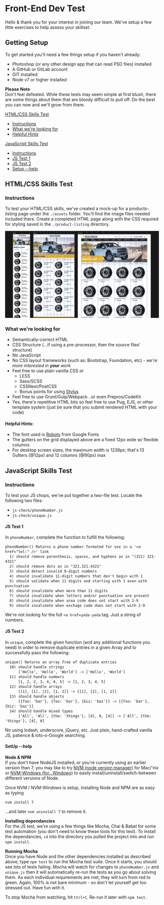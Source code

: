 # Front-End Dev Test

Hello & thank you for your interest in joining our team. We've setup a few little exercises to help assess your skillset.

## Getting Setup

To get started you'll need a few things setup if you haven't already:

- Photoshop (or any other design app that can read PSD files) installed
- A GitHub or GitLab account
- GIT installed
- Node v7 or higher installed

**Please Note** \
Don't feel defeated. While these tests may seem simple at first blush, there are some things about them that are bloody difficult to pull off. Do the best you can *now* and we'll grow from there.

[HTML/CSS Skills Test](#htmlcss-skills-test)
- [Instructions](#instructions)
- [What we're looking for](#what-were-looking-for)
- [Helpful Hints](#helpful-hints)

[JavaScript Skills Test](#javascript-skills-test)
- [Instructions](#instructions-1)
- [JS Test 1](#js-test-1)
- [JS Test 2](#js-test-2)
- [Setup --help](#setup---help)

## HTML/CSS Skills Test

### Instructions
To test your HTML/CSS skills, we've created a mock-up for a products-listing page under the `./assets` folder. You'll find the image files needed included there. Create a completed HTML page along with the CSS required for styling saved in the `./product-listing` directory.

![Mock-up Preview](./assets/Preview-with-Grid.png)

### What we're looking for
- Semantically-correct HTML
- CSS Structure (...if using a pre-processor, then the source files' structure)
- No JavaScript
- No CSS layout frameworks (such as: Bootstrap, Foundation, etc) - *we're more interested in **your** work*
- Feel free to use plain vanilla CSS or
  - LESS
  - Sass/SCSS
  - CSSNext/PostCSS
  - Bonus points for using [Stylus](http://stylus-lang.com)
- Feel free to use Grunt/Gulp/Webpack ..or even Prepros/CodeKit
- Yes, there's repetitive HTML bits so feel free to use Pug, EJS, or other template system (just be sure that you submit rendered HTML with your code)

#### Helpful Hints:
- The font used is [Roboto](https://fonts.google.com/specimen/Roboto) from Google Fonts
- The gutters on the grid displayed above are a fixed 12px wide w/ flexible columns
- For desktop screen sizes, the maximum width is 1236px; that's 13 Gutters (@12px) and 12 columns (@90px) max

## JavaScript Skills Test

### Instructions
To test your JS chops, we've put together a two-file test. Locate the following two files:
- `js-check/phoneNumber.js`
- `js-check/unique.js`

#### JS Test 1
In `phoneNumber`, complete the function to fulfill the following:
```
phoneNumber() Returns a phone number formated for use in a '<a href="tel:" />' link
  1) should remove parenthesis, spaces, and hyphens as in "(321) 321-4321"
  2) should remove dots as in "321.321.4321"
  3) should detect invalid 9-digit numbers
  4) should invalidate 11-digit numbers that don't begin with 1
  5) should validate when 11 digits and starting with 1 even with punctuation
  6) should invalidate when more than 11 digits
  7) should invalidate when letters and/or punctuation are present
  8) should invalidate when area code does not start with 2-9
  9) should invalidate when exchage code does not start with 2-9
```
We're not looking for the full `<a href=yada-yada` tag. Just a string of numbers.

#### JS Test 2
In `unique`, complete the given function (and any additional functions you need) in order to remove duplicate entries in a given Array and to successfully pass the following:
```
unique() Returns an array free of duplicate entries
  10) should handle strings
      ['Hello', 'Hello', 'World'] -> ['Hello', 'World']
  11) should handle numbers
      [1, 2, 2, 3, 4, 4, 5] -> [1, 2, 3, 4, 5]
  12) should handle arrays
      [[1], [1], [2], [1, 2]] -> [[1], [2], [1, 2]]
  13) should handle objects
      [{foo: 'bar'}, {foo: 'bar'}, {biz: 'baz'}] -> [{foo: 'bar'}, {biz: 'baz'}]
  14) should handle mixed types
      ['All', 'All', {the: 'things'}, [4], 0, [4]] -> ['All', {the: 'things'}, [4], 0]
```
No using lodash, underscore, jQuery, etc. Just plain, hand-crafted vanilla JS, patience & lots-o-Google searching.

#### SetUp --help

**Node & NPM** \
If you don't have NodeJS installed, or you're currently using an earlier version than 7, you may like to try [NVM (node version manager)](https://github.com/creationix/nvm) for Mac/'nix or [NVM-Windows (for...Windows)](https://github.com/coreybutler/nvm-windows) to easily install/uninstall/switch-between different versions of Node.

Once NVM / NVM-Windows is setup, installing Node and NPM are as easy as typing
```
nvm install 7
```
...and later `nvm uninstall 7` to remove it.

**Installing dependancies** \
For the JS test, we're using a few things like Mocha, Chai & Babel for some test automation (you don't need to know these tools for this test). To install the dependancies, `cd` into the directory you pulled the project into and run `npm install`.

**Running Mocha** \
Once you have Node and the other dependencies installed as described above, type `npm test` to run the Mocha test suite. Once it starts, you should see lots of tests failing. Mocha will watch for changes to `phoneNumber.js` and `unique.js` then it will automatically re-run the tests as you go about solving them. As each individual requirements are met, they will turn from red to green. Again, 100% is not bare minimum - so don't let yourself get too stressed out. Have fun with it.

To stop Mocha from watching, hit `Ctrl+C`. Re-run it later with `npm test`.
